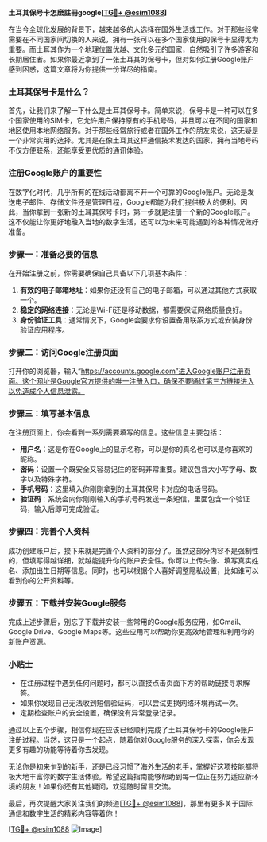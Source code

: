 **土耳其保号卡怎麽註冊google[[TG💪+ @esim1088](https://t.me/s/esim1088)]**

在当今全球化发展的背景下，越来越多的人选择在国外生活或工作。对于那些经常需要在不同国家间切换的人来说，拥有一张可以在多个国家使用的保号卡显得尤为重要。而土耳其作为一个地理位置优越、文化多元的国家，自然吸引了许多游客和长期居住者。如果你最近拿到了一张土耳其的保号卡，但对如何注册Google账户感到困惑，这篇文章将为你提供一份详尽的指南。

### 土耳其保号卡是什么？

首先，让我们来了解一下什么是土耳其保号卡。简单来说，保号卡是一种可以在多个国家使用的SIM卡，它允许用户保持原有的手机号码，并且可以在不同的国家和地区使用本地网络服务。对于那些经常旅行或者在国外工作的朋友来说，这无疑是一个非常实用的选择。尤其是在像土耳其这样通信技术发达的国家，拥有当地号码不仅方便联系，还能享受更优质的通讯体验。

### 注册Google账户的重要性

在数字化时代，几乎所有的在线活动都离不开一个可靠的Google账户。无论是发送电子邮件、存储文件还是管理日程，Google都能为我们提供极大的便利。因此，当你拿到一张新的土耳其保号卡时，第一步就是注册一个新的Google账户。这不仅能让你更好地融入当地的数字生活，还可以为未来可能遇到的各种情况做好准备。

### 步骤一：准备必要的信息

在开始注册之前，你需要确保自己具备以下几项基本条件：
1. **有效的电子邮箱地址**：如果你还没有自己的电子邮箱，可以通过其他方式获取一个。
2. **稳定的网络连接**：无论是Wi-Fi还是移动数据，都需要保证网络质量良好。
3. **身份验证工具**：通常情况下，Google会要求你设置备用联系方式或安装身份验证应用程序。

### 步骤二：访问Google注册页面

打开你的浏览器，输入“https://accounts.google.com”进入Google账户注册页面。这个网址是Google官方提供的唯一注册入口，确保不要通过第三方链接进入以免造成个人信息泄露。

### 步骤三：填写基本信息

在注册页面上，你会看到一系列需要填写的信息。这些信息主要包括：
- **用户名**：这是你在Google上的显示名称，可以是你的真名也可以是你喜欢的昵称。
- **密码**：设置一个既安全又容易记住的密码非常重要。建议包含大小写字母、数字以及特殊字符。
- **手机号码**：这里填入你刚刚拿到的土耳其保号卡对应的电话号码。
- **验证码**：系统会向你刚刚输入的手机号码发送一条短信，里面包含一个验证码，输入后即可完成验证。

### 步骤四：完善个人资料

成功创建账户后，接下来就是完善个人资料的部分了。虽然这部分内容不是强制性的，但填写得越详细，就越能提升你的账户安全性。你可以上传头像、填写真实姓名、添加出生日期等信息。同时，也可以根据个人喜好调整隐私设置，比如谁可以看到你的公开资料等。

### 步骤五：下载并安装Google服务

完成上述步骤后，别忘了下载并安装一些常用的Google服务应用，如Gmail、Google Drive、Google Maps等。这些应用可以帮助你更高效地管理和利用你的新账户资源。

### 小贴士

- 在注册过程中遇到任何问题时，都可以直接点击页面下方的帮助链接寻求解答。
- 如果你发现自己无法收到短信验证码，可以尝试更换网络环境再试一次。
- 定期检查账户的安全设置，确保没有异常登录记录。

通过以上五个步骤，相信你现在应该已经顺利完成了土耳其保号卡的Google账户注册过程。当然，这只是一个起点，随着你对Google服务的深入探索，你会发现更多有趣的功能等待着你去发现。

无论你是初来乍到的新手，还是已经习惯了海外生活的老手，掌握好这项技能都将极大地丰富你的数字生活体验。希望这篇指南能够帮助到每一位正在努力适应新环境的朋友！如果你还有其他疑问，欢迎随时留言交流。

最后，再次提醒大家关注我们的频道[[TG💪+ @esim1088](https://t.me/s/esim1088)]，那里有更多关于国际通信和数字生活的精彩内容等着你！

[[TG💪+ @esim1088](https://t.me/s/esim1088) ![Image](https://i.postimg.cc/4NQfJmqS/Snipaste-2025-05-13-00-14-12.png)]